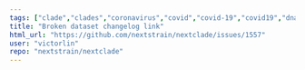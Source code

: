 ```yaml
---
tags: ["clade","clades","coronavirus","covid","covid-19","covid19","dna","help-wanted","influenza","ncov","needs-triage","neherlab","next-generation-sequencing","nextstrain","research","rna","sars-cov-2","science","sequences","sequencing","strain","tbug","virus"]
title: "Broken dataset changelog link"
html_url: "https://github.com/nextstrain/nextclade/issues/1557"
user: "victorlin"
repo: "nextstrain/nextclade"
---
```


